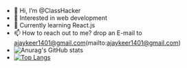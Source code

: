 - 👋 Hi, I’m @ClassHacker
- 👀 Interested in web development
- 🌱 Currently learning React.js
- 📫 How to reach out to me? drop an E-mail to ajaykeer1401@gmail.com(mailto:ajaykeer1401@gmail.com)
- ![Anurag's GitHub stats](https://github-readme-stats.vercel.app/api?username=classhacker&theme=transparent&hide=contribs,issues&show_icons=true)
- [![Top Langs](https://github-readme-stats.vercel.app/api/top-langs/?username=classhacker&theme=transparent)](https://github.com/anuraghazra/github-readme-stats)

<!-- 
Will add later
<div align="center">
  <img src="https://github-profile-trophy.vercel.app/?username=classhacker&column=-1" alt="ClassHacker's GitHub trophy">
</div> -->

<!---
ClassHacker/ClassHacker is a ✨ special ✨ repository because its `README.md` (this file) appears on your GitHub profile.
You can click the Preview link to take a look at your changes.
--->
